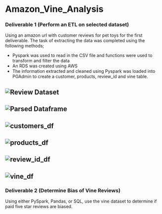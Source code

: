 # Amazon_Vine_Analysis
### Deliverable 1 (Perform an ETL on selected dataset)
Using an amazon url with customer reviews for pet toys for the first deliverable.  The task of extracting the data was completed using the following methods;
- Pyspark was used to read in the CSV file and functions were used to transform and filter the data
- An RDS was created using AWS
- The information extracted and cleaned using Pyspark was loaded into PGAdmin to create a customer, products, review_id and vine table. 

## ![Review Dataset](https://user-images.githubusercontent.com/87907584/143773875-596e554e-eddc-4ff6-8894-8ab68181c06b.png)

## ![Parsed Dataframe](https://user-images.githubusercontent.com/87907584/143773935-a3243e94-3152-416c-a069-ecdf64d91075.png)

## ![customers_df](https://user-images.githubusercontent.com/87907584/143773990-9207d31a-814e-453b-bb25-cd655a5ae69d.png)

## ![products_df](https://user-images.githubusercontent.com/87907584/143774029-13beebbc-8604-49d3-bc49-00c66fde1d1a.png)

## ![review_id_df](https://user-images.githubusercontent.com/87907584/143774056-9cdcf1ac-e1ea-493d-a495-8af18ffc43e3.png)

## ![vine_df](https://user-images.githubusercontent.com/87907584/143774095-a656dc9d-34c9-4012-9849-23dc0e11d564.png)

### Deliverable 2 (Determine Bias of Vine Reviews)
Using either PySpark, Pandas, or SQL, use the vine dataset to determine if paid five star reviews are biased. 
